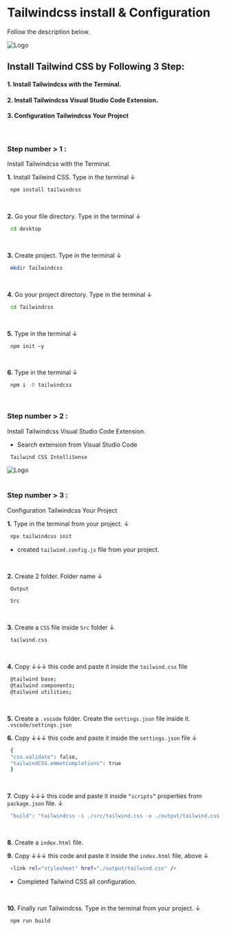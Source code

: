 # Tailwindcss install & Configuration
Follow the description below.

![Logo](https://github.com/kamrulislambappy/image/blob/main/tailwindcss%20install%20&%20configurations.png?raw=true)

## Install Tailwind CSS by Following 3 Step:

#### 1. Install Tailwindcss with the Terminal.
#### 2. Install Tailwindcss Visual Studio Code Extension.
#### 3. Configuration Tailwindcss Your Project

<br />

### Step number  > 1 :
Install Tailwindcss with the Terminal. 
<br />

**1.** Install Tailwind CSS. Type in the terminal ↓
```bash
 npm install tailwindcss
```
<br />

**2.** Go your file directory. Type in the terminal ↓ 
```bash
 cd desktop
```
<br />

**3.** Create project. Type in the terminal ↓
```bash
 mkdir Tailwindcss
```
<br />

**4.** Go your project directory. Type in the terminal ↓ 
```bash
 cd Tailwindcss
```
<br />

**5.** Type in the terminal ↓
```bash
 npm init –y
```
<br />

**6.** Type in the terminal ↓
```bash
 npm i -D tailwindcss
 ```
<br />

### Step number  > 2 :
Install Tailwindcss Visual Studio Code Extension. 
<br />

- Search extension from Visual Studio Code
```bash
 Tailwind CSS IntelliSense
```
![Logo](https://github.com/kamrulislambappy/image/blob/main/vs%20code%20tailwindcss%20extensions.png?raw=true)
<br /><br />

### Step number  > 3 :
Configuration Tailwindcss Your Project

**1.** Type in the terminal from your project. ↓
```bash
 npx tailwindcss init
```
- created `tailwind.config.js` file from your project. 
<br />

**2.** Create 2 folder. Folder name ↓
```bash
 Output
```
```bash
 Src
 ```
<br />
 
**3.** Create a `CSS` file inside `Src` folder ↓
```bash
 tailwind.css
```
<br />

**4.** Copy ↓↓↓ this code and paste it inside the `tailwind.css` file
```bash
 @tailwind base;
 @tailwind components;
 @tailwind utilities;
```
<br />

**5.** Create a `.vscode` folder. Create the `settings.json` file inside it. `.vscode/settings.json` 
<br />

**6.** Copy ↓↓↓ this code and paste it inside the `settings.json` file ↓
```bash
 {
 "css.validate": false,
 "tailwindCSS.emmetCompletions": true
 }
```
<br />

**7.** Copy ↓↓↓ this code and paste it inside `“scripts”` properties from `package.json` file. ↓
```bash
 "build": "tailwindcss -i ./src/tailwind.css -o ./output/tailwind.css -w",
```
<br />

**8.** Create a `index.html` file. 
<br />

**9.** Copy ↓↓↓ this code and paste it inside the `index.html` file, above ↓
```bash
 <link rel="stylesheet" href="./output/tailwind.css" />
```
- Completed Tailwind CSS all configuration.
<br />

**10.** Finally run Tailwindcss. Type in the terminal from your project.  ↓
```bash
 npm run build
```
